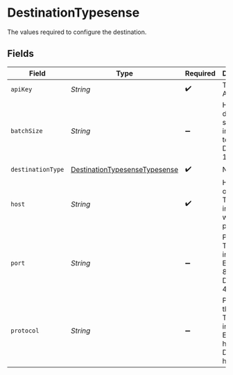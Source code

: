 # DestinationTypesense

The values required to configure the destination.


## Fields

| Field                                                                                 | Type                                                                                  | Required                                                                              | Description                                                                           |
| ------------------------------------------------------------------------------------- | ------------------------------------------------------------------------------------- | ------------------------------------------------------------------------------------- | ------------------------------------------------------------------------------------- |
| `apiKey`                                                                              | *String*                                                                              | :heavy_check_mark:                                                                    | Typesense API Key                                                                     |
| `batchSize`                                                                           | *String*                                                                              | :heavy_minus_sign:                                                                    | How many documents should be imported together. Default 1000                          |
| `destinationType`                                                                     | [DestinationTypesenseTypesense](../../models/shared/DestinationTypesenseTypesense.md) | :heavy_check_mark:                                                                    | N/A                                                                                   |
| `host`                                                                                | *String*                                                                              | :heavy_check_mark:                                                                    | Hostname of the Typesense instance without protocol.                                  |
| `port`                                                                                | *String*                                                                              | :heavy_minus_sign:                                                                    | Port of the Typesense instance. Ex: 8108, 80, 443. Default is 443                     |
| `protocol`                                                                            | *String*                                                                              | :heavy_minus_sign:                                                                    | Protocol of the Typesense instance. Ex: http or https. Default is https               |